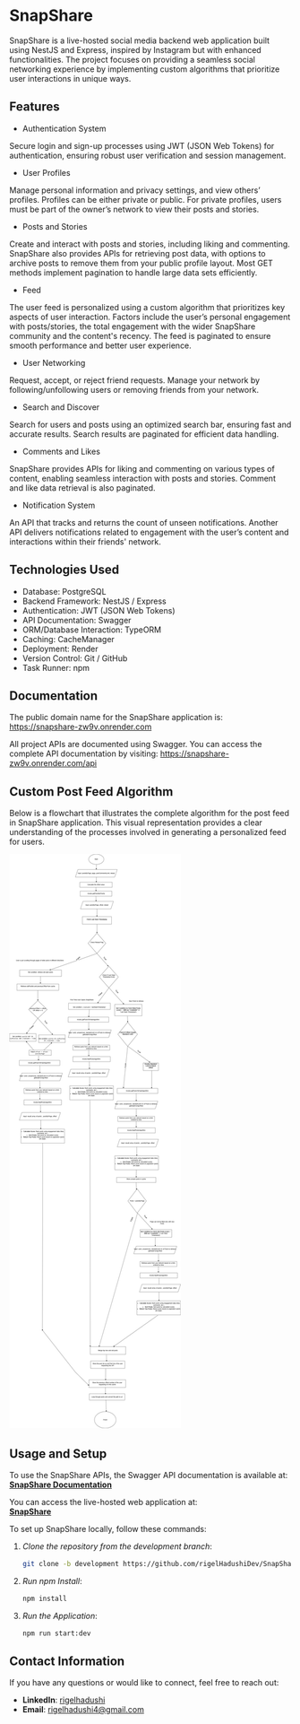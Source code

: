 # SnapShare

SnapShare is a live-hosted social media backend web application built using NestJS and Express, inspired by Instagram but with enhanced functionalities. The project focuses on providing a seamless social networking experience by implementing custom algorithms that prioritize user interactions in unique ways.



## Features

- Authentication System

Secure login and sign-up processes using JWT (JSON Web Tokens) for authentication, ensuring robust user verification and session management.

- User Profiles

Manage personal information and privacy settings, and view others’ profiles. Profiles can be either private or public. For private profiles, users must be part of the owner’s network to view their posts and stories.

- Posts and Stories

Create and interact with posts and stories, including liking and commenting. SnapShare also provides APIs for retrieving post data, with options to archive posts to remove them from your public profile layout. Most GET methods implement pagination to handle large data sets efficiently.

- Feed

The user feed is personalized using a custom algorithm that prioritizes key aspects of user interaction. Factors include the user’s personal engagement with posts/stories, the total engagement with the wider SnapShare community and the content's recency. The feed is paginated to ensure smooth performance and better user experience.

- User Networking

Request, accept, or reject friend requests. Manage your network by following/unfollowing users or removing friends from your network.

- Search and Discover

Search for users and posts using an optimized search bar, ensuring fast and accurate results. Search results are paginated for efficient data handling.

- Comments and Likes

SnapShare provides APIs for liking and commenting on various types of content, enabling seamless interaction with posts and stories. Comment and like data retrieval is also paginated.

- Notification System

An API that tracks and returns the count of unseen notifications. Another API delivers notifications related to engagement with the user’s content and interactions within their friends' network.

## Technologies Used

- Database: PostgreSQL
- Backend Framework: NestJS / Express
- Authentication: JWT (JSON Web Tokens)
- API Documentation: Swagger
- ORM/Database Interaction: TypeORM
- Caching: CacheManager
- Deployment: Render
- Version Control: Git / GitHub
- Task Runner: npm 

## Documentation

The public domain name for the SnapShare application is:
https://snapshare-zw9v.onrender.com

All project APIs are documented using Swagger. You can access the complete API documentation by visiting:
https://snapshare-zw9v.onrender.com/api

## Custom Post Feed Algorithm

Below is a flowchart that illustrates the complete algorithm for the post feed in SnapShare application. This visual representation provides a clear understanding of the processes involved in generating a personalized feed for users.

![Posts Feed Flowchart](https://github.com/rigelHadushiDev/SnapShare/blob/master/Posts%20Feed%20Flowchart1.png)

## Usage and  Setup

To use the SnapShare APIs, the Swagger API documentation is available at:  
**[SnapShare Documentation](https://snapshare-zw9v.onrender.com/api#/)**

You can access the live-hosted web application at:  
**[SnapShare](https://snapshare-zw9v.onrender.com/)**

To set up SnapShare locally, follow these commands:

1. *Clone the repository from the development branch*:
   ```bash
   git clone -b development https://github.com/rigelHadushiDev/SnapShare.git

2. *Run npm Install*:
   ```bash
   npm install

3. *Run the Application*:
   ```bash
   npm run start:dev

   
## Contact Information

If you have any questions or would like to connect, feel free to reach out:

- **LinkedIn**: [rigelhadushi](www.linkedin.com/in/rigel-hadushi)  
- **Email**: rigelhadushi4@gmail.com
